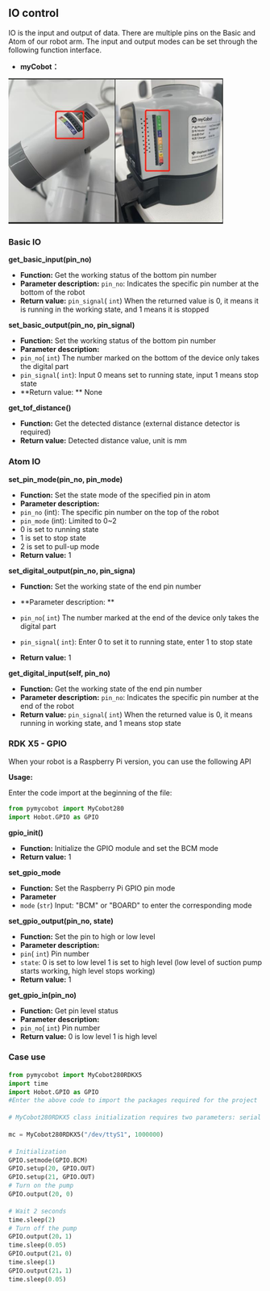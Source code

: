 ## IO control
IO is the input and output of data. There are multiple pins on the Basic and Atom of our robot arm. The input and output modes can be set through the following function interface.

* **myCobot：**

<img src="../../../resource\3-FunctionsAndApplications\6.developmentGuide\python\io/mycobotIO.jpg" style="zoom: 67%;" />

### Basic IO

**get_basic_input(pin_no)**

- **Function:** Get the working status of the bottom pin number
- **Parameter description:** `pin_no`: Indicates the specific pin number at the bottom of the robot
- **Return value:** `pin_signal`( `int`) When the returned value is 0, it means it is running in the working state, and 1 means it is stopped

**set_basic_output(pin_no, pin_signal)**

- **Function:** Set the working status of the bottom pin number
- **Parameter description:**
- `pin_no`( `int`) The number marked on the bottom of the device only takes the digital part
- `pin_signal`( `int`): Input 0 means set to running state, input 1 means stop state
- **Return value: ** None

**get_tof_distance()**

- **Function:** Get the detected distance (external distance detector is required)
- **Return value:** Detected distance value, unit is mm

### Atom IO

**set_pin_mode(pin_no, pin_mode)**

- **Function:** Set the state mode of the specified pin in atom
- **Parameter description:**
- `pin_no` (int): The specific pin number on the top of the robot
- `pin_mode` (int): Limited to 0~2
- 0 is set to running state
- 1 is set to stop state
- 2 is set to pull-up mode
- **Return value:** 1

**set_digital_output(pin_no, pin_signa)**

- **Function:** Set the working state of the end pin number

- **Parameter description: **
- `pin_no`( `int`) The number marked at the end of the device only takes the digital part
- `pin_signal`( `int`): Enter 0 to set it to running state, enter 1 to stop state

- **Return value:** 1

**get_digital_input(self, pin_no)**

- **Function:** Get the working state of the end pin number
- **Parameter description:** `pin_no`: Indicates the specific pin number at the end of the robot
- **Return value:** `pin_signal`( `int`) When the returned value is 0, it means running in working state, and 1 means stop state

### RDK X5 - GPIO

When your robot is a Raspberry Pi version, you can use the following API

**Usage:**

Enter the code import at the beginning of the file:

```python
from pymycobot import MyCobot280
import Hobot.GPIO as GPIO
```

**gpio_init()**

- **Function:** Initialize the GPIO module and set the BCM mode
- **Return value:** 1

**set_gpio_mode**

- **Function:** Set the Raspberry Pi GPIO pin mode
- **Parameter**
- `mode` (`str`) Input: "BCM" or "BOARD" to enter the corresponding mode

**set_gpio_output(pin_no, state)**

- **Function:** Set the pin to high or low level
- **Parameter description:**
- `pin`( `int`) Pin number
- `state`: 0 is set to low level 1 is set to high level (low level of suction pump starts working, high level stops working)
- **Return value:** 1

**get_gpio_in(pin_no)**

- **Function:** Get pin level status
- **Parameter description:**
- `pin_no`( `int`) Pin number
- **Return value:** 0 is low level 1 is high level

### Case use

```python
from pymycobot import MyCobot280RDKX5
import time
import Hobot.GPIO as GPIO
#Enter the above code to import the packages required for the project

# MyCobot280RDKX5 class initialization requires two parameters: serial and baud rate

mc = MyCobot280RDKX5("/dev/ttyS1", 1000000)

# Initialization
GPIO.setmode(GPIO.BCM)
GPIO.setup(20, GPIO.OUT)
GPIO.setup(21, GPIO.OUT)
# Turn on the pump
GPIO.output(20, 0)

# Wait 2 seconds
time.sleep(2)
# Turn off the pump
GPIO.output(20，1)
time.sleep(0.05)
GPIO.output(21，0)
time.sleep(1)
GPIO.output(21，1)
time.sleep(0.05)
```